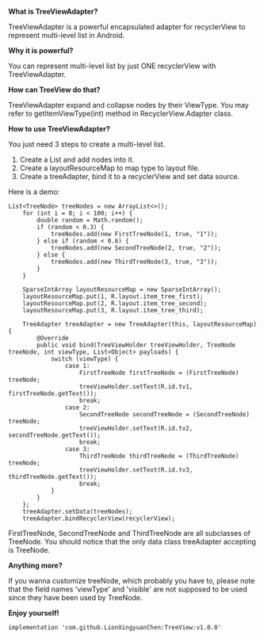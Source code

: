 **What is TreeViewAdapter?**

TreeViewAdapter is a powerful encapsulated adapter for recyclerView to represent multi-level list in Android.

**Why it is powerful?**

You can represent multi-level list by just ONE recyclerView with TreeViewAdapter.

**How can TreeView do that?**

TreeViewAdapter expand and collapse nodes by their ViewType. 
You may refer to getItemViewType(int) method in RecyclerView.Adapter class. 

**How to use TreeViewAdapter?**

You just need 3 steps to create a multi-level list.

1. Create a List and add nodes into it.
2. Create a layoutResourceMap to map type to layout file.
3. Create a treeAdapter, bind it to a recyclerView and set data source.

Here is a demo:

    List<TreeNode> treeNodes = new ArrayList<>();
        for (int i = 0; i < 100; i++) {
            double random = Math.random();
            if (random < 0.3) {
                treeNodes.add(new FirstTreeNode(1, true, "1"));
            } else if (random < 0.6) {
                treeNodes.add(new SecondTreeNode(2, true, "2"));
            } else {
                treeNodes.add(new ThirdTreeNode(3, true, "3"));
            }
        }

        SparseIntArray layoutResourceMap = new SparseIntArray();
        layoutResourceMap.put(1, R.layout.item_tree_first);
        layoutResourceMap.put(2, R.layout.item_tree_second);
        layoutResourceMap.put(3, R.layout.item_tree_third);

        TreeAdapter treeAdapter = new TreeAdapter(this, layoutResourceMap) {
            @Override
            public void bind(TreeViewHolder treeViewHolder, TreeNode treeNode, int viewType, List<Object> payloads) {
                switch (viewType) {
                    case 1:
                        FirstTreeNode firstTreeNode = (FirstTreeNode) treeNode;
                        treeViewHolder.setText(R.id.tv1, firstTreeNode.getText());
                        break;
                    case 2:
                        SecondTreeNode secondTreeNode = (SecondTreeNode) treeNode;
                        treeViewHolder.setText(R.id.tv2, secondTreeNode.getText());
                        break;
                    case 3:
                        ThirdTreeNode thirdTreeNode = (ThirdTreeNode) treeNode;
                        treeViewHolder.setText(R.id.tv3, thirdTreeNode.getText());
                        break;
                }
            }
        };
        treeAdapter.setData(treeNodes);
        treeAdapter.bindRecyclerView(recyclerView);

FirstTreeNode, SecondTreeNode and ThirdTreeNode are all subclasses of TreeNode. 
You should notice that the only data class treeAdapter accepting is TreeNode. 

**Anything more?**

If you wanna customize treeNode, which probably you have to, please note that the field names 'viewType' and 'visible'
are not supposed to be used since they have been used by TreeNode.

**Enjoy yourself!**

    implementation 'com.github.LionXingyuanChen:TreeView:v1.0.0'